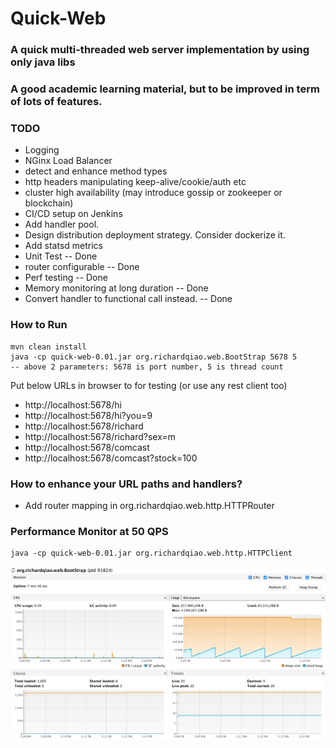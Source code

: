 # Quick-Web
### A quick multi-threaded web server implementation by using only java libs
### A good academic learning material, but to be improved in term of lots of features.

### TODO
- Logging
- NGinx Load Balancer
- detect and enhance method types
- http headers manipulating keep-alive/cookie/auth etc
- cluster high availability (may introduce gossip or zookeeper or blockchain)
- CI/CD setup on Jenkins
- Add handler pool. 
- Design distribution deployment strategy. Consider dockerize it.
- Add statsd metrics
- Unit Test --  Done
- router configurable   --  Done
- Perf testing  --  Done
- Memory monitoring at long duration    --  Done
- Convert handler to functional call instead. --  Done

### How to Run
```shell
mvn clean install
java -cp quick-web-0.01.jar org.richardqiao.web.BootStrap 5678 5
-- above 2 parameters: 5678 is port number, 5 is thread count
```
Put below URLs in browser to for testing (or use any rest client too)
- http://localhost:5678/hi
- http://localhost:5678/hi?you=9
- http://localhost:5678/richard
- http://localhost:5678/richard?sex=m
- http://localhost:5678/comcast
- http://localhost:5678/comcast?stock=100

### How to enhance your URL paths and handlers?
- Add router mapping in org.richardqiao.web.http.HTTPRouter

### Performance Monitor at 50 QPS
```shell
java -cp quick-web-0.01.jar org.richardqiao.web.http.HTTPClient
```

![Alt text](visualVM.png?raw=true "VisualVM")
